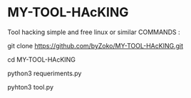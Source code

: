 # MY-TOOL-HAcKING
Tool hacking simple and free linux or similar
COMMANDS :

git clone https://github.com/byZoko/MY-TOOL-HAcKING.git


cd MY-TOOL-HAcKING

python3 requeriments.py


pyhton3 tool.py
